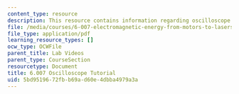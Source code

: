 ```yaml
---
content_type: resource
description: This resource contains information regarding oscilloscope tutorial.
file: /media/courses/6-007-electromagnetic-energy-from-motors-to-lasers-spring-2011/5bd9519672fbb69ad60e4dbba4979a3a_MIT6_007S11_lab1_scope.pdf
file_type: application/pdf
learning_resource_types: []
ocw_type: OCWFile
parent_title: Lab Videos
parent_type: CourseSection
resourcetype: Document
title: 6.007 Oscilloscope Tutorial
uid: 5bd95196-72fb-b69a-d60e-4dbba4979a3a
---
```

